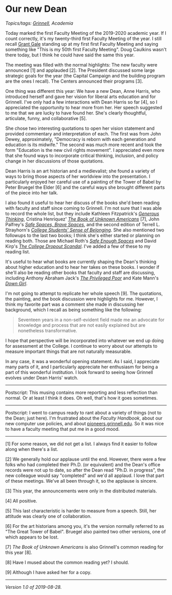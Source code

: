 Our new Dean
============

*Topics/tags: [Grinnell](index-grinnell), Academia*

Today marked the first Faculty Meeting of the 2019-2020 academic year.
If I count correctly, it's my twenty-third first Faculty Meeting of
the year.  I still recall [Grant Gale](grant-gale) standing up at my
first first Faculty Meeting and saying something like "This is my 50th
first Faculty Meeting".  Doug Caulkins wasn't there today, but I think
he could have said the same this year.

The meeting was filled with the normal highlights: The new faculty were
announced [1] and applauded [2].  The President discussed some large
strategic goals for the year (the Capital Campaign and the building
program are the ones I recall).  The Centers announced their programs [3].

One thing was different this year: We have a new Dean, Anne Harris,
who introduced herself and gave her vision for liberal arts education
and for Grinnell.  I've only had a few interactions with Dean Harris
so far [4], so I appreciated the opportunity to hear more from her.
Her speech suggested to me that we are lucky to have found her.
She's clearly thoughtful, articulate, funny, and collaborative [5].

She chose two interesting quotations to open her vision statement and
provided commentary and interpretation of each.  The first was from John
Dewey, approximately, "Democracy is reborn with each generation and
education is its midwife."  The second was much more recent and took the
form "Education is the new civil rights movement".  I appreciated even
more that she found ways to incorporate critical thinking, inclusion,
and policy change in her discussions of those quotations.

Dean Harris is an art historian and a medievalist; she found a variety
of ways to bring those aspects of her worldview into the presentation.
I particularly enjoyed her careful use of a painting of the Tower
of Babel by Peter Bruegel the Elder [6] and the careful ways she brought
different parts of the piece into her talk.

I also found it useful to hear  her discuss of the books she'd
been reading with faculty and staff since coming to
Grinnell.  I'm not sure that I was able to record the
whole list, but they include Kathleen Fitzpatrick's [_Generous
Thinking_](https://smile.amazon.com/Generous-Thinking-Radical-Approach-University/dp/1421429462/),
Cristina Henriquez' [_The Book of Unknown
Americans_](https://smile.amazon.com/Book-Americans-Cristina-Henr%C3%ADquez/dp/0345806409/)
[7], John Palfrey's [_Safe Spaces, Brave
Spaces_](https://smile.amazon.com/Safe-Spaces-Brave-Diversity-Expression/dp/0262535963/),
and the second edition of Terrell
L. Strayhorn's [_College Students' Sense of
Belonging_](https://smile.amazon.com/College-Students-Sense-Belonging-Educational-dp-1138238554/dp/1138238554/).
She also mentioned two followups to the last two
books; I think she's either started or planning
on reading both.  Those are Michael Roth's [_Safe Enough
Spaces_](https://smile.amazon.com/Safe-Enough-Spaces-Pragmatists-Correctness/dp/0300234856/)
and David Kirp's [_The College Dropout
Scandal_](https://smile.amazon.com/College-Dropout-Scandal-David-Kirp/dp/0190862211/).  I've added a few of these to my reading list.

It's useful to hear what books are currently shaping the Dean's
thinking about higher education and to hear her takes on these
books.  I wonder if she'll also be reading other books that faculty and
staff are discussing, including Anthony Abraham Jack's [_The Privileged
Poor_](https://smile.amazon.com/Privileged-Poor-Colleges-Disadvantaged-Students/dp/0674976894/)
and Kate Mann's [_Down
Girl_](https://www.amazon.com/gp/product/0190604980/).

I'm not going to attempt to replicate her whole speech [9].  The
quotations, the painting, and the book discussion were highlights
for me.  However, I think my favorite part was a comment she made
in discussing her background, which I recall as being something like
the following:

> Seventeen years in a non-self-evident field made me an advocate for
knowledge and process that are not easily explained but are nonetheless
transformative.

I hope that perspective will be incorporated into whatever we end up
doing for assessment at the College.  I continue to worry about our
attempts to measure important things that are not naturally measurable.

In any case, it was a wonderful opening statement.  As I said, I
appreciate many parts of it, and I particularly appreciate her enthusiasm
for being a part of this wonderful institution.  I look forward to seeing
how Grinnell evolves under Dean Harris' watch.

---

Postscript: This musing contains more reporting and less reflection than
normal.  Or at least I think it does.    Oh well, that's how it goes 
sometimes.

---

Postscript: I went to campus ready to rant about a variety of things
(not to the Dean; just here).  I'm frustrated about the _Faculty 
Handbook_, about our new computer use policies, and about
[pioneers.grinnell.edu](pioneers-dot-grinnell-dot-ads).  So it was
nice to have a faculty meeting that put me in a good mood.

---

[1] For some reason, we did not get a list.  I always find it easier to
follow along when there's a list.

[2] We generally hold our applause until the end.  However, there were 
a few folks who had completed their Ph.D. (or equivalent) and the Dean's
office records were not up to date, so after the Dean read "Ph.D. in
progress", the new colleague would say "completed" and we'd all applaud.
I love that part of these meetings.  We've all been through it, so the
applause is sincere.

[3] This year, the announcements were only in the distributed materials.

[4] All positive.

[5] This last characteristic is harder to measure from a speech. Still,
her attitude was clearly one of collaboration.

[6] For the art historians among you, it's the version normally referred
to as "The Great Tower of Babel".  Bruegel also painted two other
versions, one of which appears to be lost.

[7] _The Book of Unknown Americans_ is also Grinnell's common reading
for this year [8].  

[8] Have I mused about the common reading yet?  I should.

[9] Although I have asked her for a copy.

---

*Version 1.0 of 2019-08-28.*
